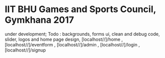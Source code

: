 # IIT BHU Games and Sports Council, Gymkhana 2017
under development;
Todo :
backgrounds,
forms ui,
clean and debug code,
slider,
logos and home page design,
[localhost//]/home ,
[localhost//]/eventform ,
[localhost//]/admin ,
[localhost//]/login ,
[localhost//]/signup 
